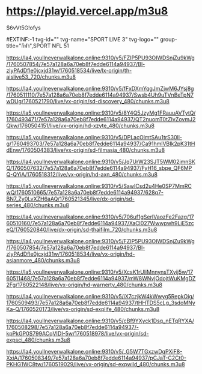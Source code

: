 # https://playid.vercel.app/m3u8

$6vVt5G!ofys

#EXTINF:-1 tvg-id="" tvg-name="SPORT LIVE 3" tvg-logo="" group-title="กีฬา",SPORT NFL 51

https://la4.youllneverwalkalone.online:9310/v5/FZIP5PU93OIWDSnjZu9kWg/1760507854/7e57a128a6a70eb8f7edde6114a94937/Bl-zlyPAdDfle0jcxjd31w/1760518534/live/lx-origin/th-aislive53_720/chunks.m3u8



https://la4.youllneverwalkalone.online:9310/v5/fFxDXmYqgJmZjwM6JYsj8g/1760511110/7e57a128a6a70eb8f7edde6114a94937/Swsb4Uh9uTVnBeTpN7wDUg/1760521790/live/vx-origin/sd-discovery_480/chunks.m3u8

https://la5.youllneverwalkalone.online:9310/v5/8Y4Q5JzyMg1FRauuAVTytQ/1760493471/7e57a128a6a70eb8f7edde6114a94937/QT2nuomT0tZIvZovmJ2Qkw/1760504151/live/vx-origin/hd-xzyte_480/chunks.m3u8

https://la5.youllneverwalkalone.online:9310/v5/DPLacOlmtSAu1trS30ll-g/1760493703/7e57a128a6a70eb8f7edde6114a94937/Ca91hmlVBIk2pK31tHdEnw/1760504383/live/vx-origin/sd-filmasia_480/chunks.m3u8

https://la4.youllneverwalkalone.online:9310/v5/Jq7UrW23SJT5WM02jmnSKQ/1760507632/7e57a128a6a70eb8f7edde6114a94937/FyH16_sbpe_QF6MPQ-QYiA/1760518312/live/vx-origin/hd-axn_480/chunks.m3u8

https://la5.youllneverwalkalone.online:9310/v5/SawICsd2u4He0SP7MmRCwQ/1760510665/7e57a128a6a70eb8f7edde6114a94937/628q7-BN7_Zy0LvXZH6aAQ/1760521345/live/dx-origin/sd-series_480/chunks.m3u8

https://la4.youllneverwalkalone.online:9310/v5/706uf1gSerIVaozFe2Fazg/1760510160/7e57a128a6a70eb8f7edde6114a94937/XaCl027Wwwpwh9LiE5zceQ/1760520840/live/dx-origin/sd-thaifilm_720/chunks.m3u8

https://la4.youllneverwalkalone.online:9310/v5/FZIP5PU93OIWDSnjZu9kWg/1760507854/7e57a128a6a70eb8f7edde6114a94937/Bl-zlyPAdDfle0jcxjd31w/1760518534/live/vx-origin/hd-asianmore_480/chunks.m3u8

https://la5.youllneverwalkalone.online:9310/v5/XcsK1rUliMnnynsTXyij5w/1760511468/7e57a128a6a70eb8f7edde6114a94937/mW8WNvjOdojtWuKMgDZ2Fg/1760522148/live/vx-origin/hd-warnertv_480/chunks.m3u8

https://la4.youllneverwalkalone.online:9310/v5/iX7czjkW4kWwyg5RepkOig/1760509493/7e57a128a6a70eb8f7edde6114a94937/tHHTDS5cLg_3sdoMNyKa-Q/1760520173/live/vx-origin/sd-explife_480/chunks.m3u8

https://la4.youllneverwalkalone.online:9310/v5/cBf9YXyck1Dsq_nETqRYXA/1760508298/7e57a128a6a70eb8f7edde6114a94937/-kpPkGP0S799ACqVIDI-5w/1760518978/live/vx-origin/sd-expsci_480/chunks.m3u8

https://la4.youllneverwalkalone.online:9310/v5/_G5W7TGxzwDqPXiF8-XxiA/1760508349/7e57a128a6a70eb8f7edde6114a94937/pCJaT-C2Ct0-PKHG1WC8tw/1760519029/live/vx-origin/sd-expwild_480/chunks.m3u8
